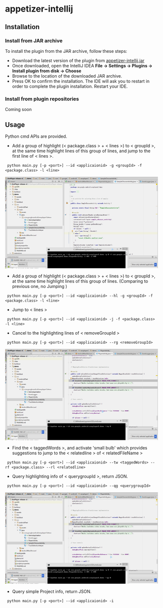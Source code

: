 # appetizer-intellij

## Installation

### Install from JAR archive

To install the plugin from the JAR archive, follow these steps:

* Download the latest version of the plugin from  [appetizer-intellij.jar](https://github.com/appetizerio/appetizer-intellij/blob/master/appetizer-intellij.jar)
* Once downloaded, open the IntelliJ IDEA **File -> Settings -> Plugins -> Install plugin from disk -> Choose**
* Browse to the location of the downloaded JAR archive.
* Press OK to confirm the installation. The IDE will ask you to restart in order to complete the plugin installation. Restart your IDE.


### Install from plugin repositories

Coming soon

## Usage

Python cmd APIs are provided.

* Add a group of highlight (< package.class > + < lines >) to < groupId >, at the same time highlight lines of this group of lines, and jump to the first line of < lines >.
```linux
 python main.py [-p <port>] --id <applicaionid> -g <groupId> -f <package.class> -l <line>
```
![image](https://github.com/appetizerio/appetizer-intellij/blob/master/pic/highlight.gif)
* Add a group of highlight (< package.class > + < lines >) to < groupId >, at the same time highlight lines of this group of lines. (Comparing to previous one, no Jumping )

```linux
 python main.py [-p <port>] --id <applicaionid> --hl -g <groupId> -f <package.class> -l <line>
```
* Jump to < lines >
```linux
 python main.py [-p <port>] --id <applicaionid> -j -f <package.class> -l <line>
```
* Cancel to the highlighting lines of < removeGroupId >

```linux
 python main.py [-p <port>] --id <applicaionid> --rg <removeGroupId>
```
![image](https://github.com/appetizerio/appetizer-intellij/blob/master/pic/remove.gif)
* Find the < taggedWords >, and activate 'small bulb' which provides suggestions to jump to the < relatedline > of < relatedFileName >

```linux
 python main.py [-p <port>] --id <applicaionid> --tw <taggedWords> --rf <package.class> --rl <relatedline>
```
* Query highlighting info of < querygroupId >, return JSON.
```linux
 python main.py [-p <port>] --id <applicaionid> --qg <querygroupId>
```
![image](https://github.com/appetizerio/appetizer-intellij/blob/master/pic/query.gif)
* Query simple Project info, return JSON.
```linux
 python main.py [-p <port>] --id <applicaionid> -i
```



 
 

